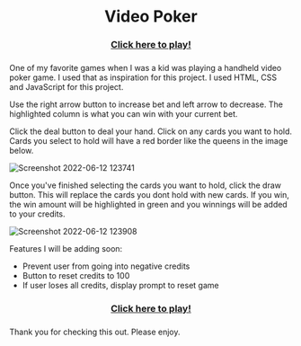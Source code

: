 <h1 align="center">Video Poker</h1> <div align="center"><h3><a href="https://koreynichols.github.io/video-poker/">Click here to play!</a><h3></div>
<p>One of my favorite games when I was a kid was playing a handheld video poker game. I used that as inspiration for this project. I used HTML, CSS and JavaScript for this project.</p>

<p>Use the right arrow button to increase bet and left arrow to decrease. The highlighted column is what you can win with your current bet.</p>
Click the deal button to deal your hand. Click on any cards you want to hold. Cards you select to hold will have a red border like the queens in the image below.

![Screenshot 2022-06-12 123741](https://user-images.githubusercontent.com/26910936/173251044-3f86f663-c840-4b81-9cae-b8148fde4323.png)

Once you've finished selecting the cards you want to hold, click the draw button. This will replace the cards you dont hold with new cards. If you win, the win amount will be highlighted in green and you winnings will be added to your credits.

![Screenshot 2022-06-12 123908](https://user-images.githubusercontent.com/26910936/173251048-80d7a587-bf6e-4c98-be90-a4f56df7ae1c.png)

Features I will be adding soon:
- Prevent user from going into negative credits
- Button to reset credits to 100
- If user loses all credits, display prompt to reset game

<div align="center"><h3><a href="https://koreynichols.github.io/video-poker/">Click here to play!</a><h3></div>
Thank you for checking this out. Please enjoy.

